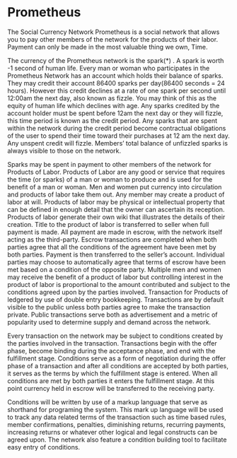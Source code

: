 Prometheus
==========

The Social Currency Network
Prometheus is a social network that allows you to pay other members of the network for the products of their labor. Payment can only be made in the most valuable thing we own, Time.

The currency of the Prometheus network is the spark(*) . A spark is worth -1 second of human life. Every man or woman who participates in the Prometheus Network has an account which holds their balance of sparks. They may credit their account 86400 sparks per day(86400 seconds  = 24 hours). However this credit declines at a rate of one spark per second until 12:00am the next day, also known as fizzle. You may think of this as the equity of human life which declines with age. Any sparks credited by the account holder must be spent before 12am the next day or they will fizzle, this time period is known as the credit period. Any sparks that are spent within the network during the credit period become contractual obligations of the user to spend their time toward their purchases at 12 am the next day. Any unspent credit will fizzle. Members’ total balance of unfizzled sparks is always visible to those on the network.

Sparks may be spent in payment to other members of the network for Products of Labor.  Products of Labor are any good or service that requires the time (or sparks) of a man or woman to produce and is used for the benefit of a man or woman. Men and women put currency into circulation and products of labor take them out.  Any member may create a product of labor at will. Products of labor may be physical or intellectual  property that can be defined in enough detail that the owner can ascertain its reception. Products of labor generate their own wiki that illustrates the details of their creation. Title to the product of labor is transferred to seller when full payment is made. All payment are made in escrow, with the network itself acting as the third-party. Escrow transactions are completed when both parties agree that all the conditions of the agreement have been met by both parties. Payment is then transferred to the seller’s account. Individual parties may choose to automatically agree that terms of escrow have been met based on a condition of the opposite party.  Multiple men and women may receive the benefit of a product of labor but controlling interest in the product of labor is proportional to the amount contributed and subject to the conditions agreed upon by the parties involved.  Transaction for Products of ledgered by use of  double entry bookkeeping. Transactions are by default visible to the public unless both parties agree to make the transaction private. Public transactions serve both as advertisement and a metric of popularity used to determine supply and demand across the network.

Every transaction on the network may be subject to conditions created by the parties involved in the transaction. Transactions begin with the offer phase, become binding during the acceptance phase, and end with the fulfillment stage. Conditions serve as a form of negotiation during the offer phase of a transaction and after all conditions are accepted by both parties, it serves as the terms by which the fulfillment stage is entered. When all conditions are met by both parties it enters the fulfillment stage. At this point currency held in escrow will be transferred to the receiving party.

Conditions will be written by use of a markup language that serve as shorthand for programing the system. This mark up language will be used to track any data related terms of the transaction such as time based rules, member confirmations, penalties, diminishing returns, recurring payments, increasing returns or whatever other logical and legal constructs can be agreed upon. The network also feature a condition building tool to facilitate easy entry of conditions.